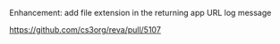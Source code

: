 Enhancement: add file extension in the returning app URL log message

https://github.com/cs3org/reva/pull/5107
